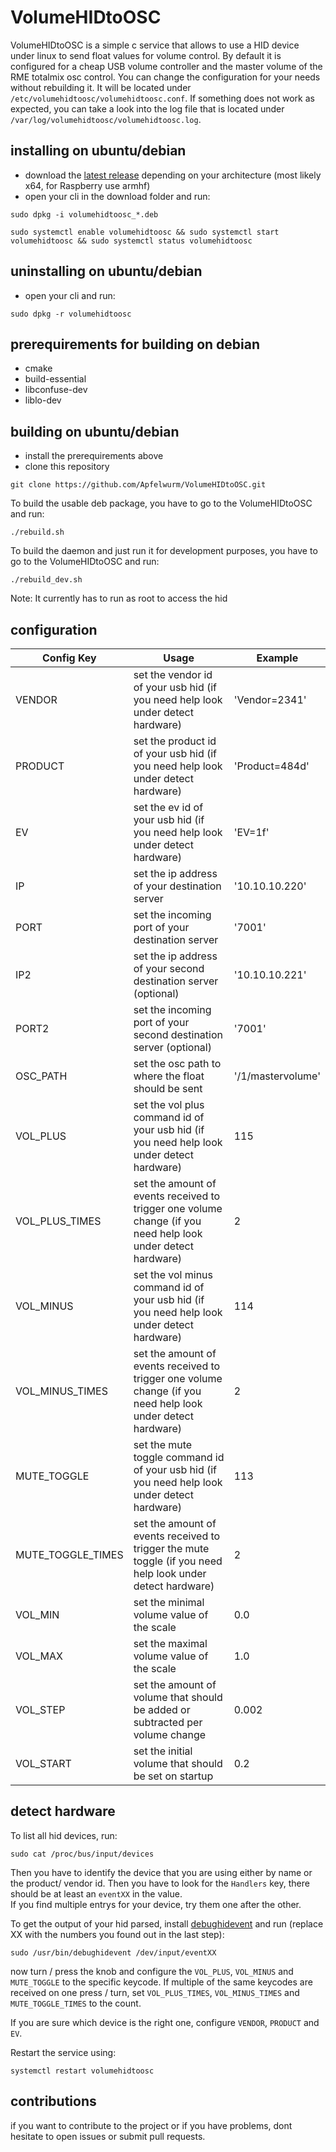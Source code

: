 # VolumeHIDtoOSC

VolumeHIDtoOSC is a simple c service that allows to use a HID device under linux to send float values for volume control. By default it is configured for a cheap USB volume controller and the master volume of the RME totalmix osc control. You can change the configuration for your needs without rebuilding it. It will be located under ``/etc/volumehidtoosc/volumehidtoosc.conf``. If something does not work as expected, you can take a look into the log file that is located under ``/var/log/volumehidtoosc/volumehidtoosc.log``.

## installing on ubuntu/debian

* download the [latest release](https://github.com/Apfelwurm/VolumeHIDtoOSC/releases) depending on your architecture (most likely x64, for Raspberry use armhf)
* open your cli in the download folder and run:
```
sudo dpkg -i volumehidtoosc_*.deb
```
```
sudo systemctl enable volumehidtoosc && sudo systemctl start volumehidtoosc && sudo systemctl status volumehidtoosc
```
## uninstalling on ubuntu/debian

* open your cli and run:
```
sudo dpkg -r volumehidtoosc
```
## prerequirements for building on debian

* cmake
* build-essential
* libconfuse-dev
* liblo-dev

## building on ubuntu/debian

* install the prerequirements above
* clone this repository
```
git clone https://github.com/Apfelwurm/VolumeHIDtoOSC.git
```

To build the usable deb package, you have to go to the VolumeHIDtoOSC and run:
```
./rebuild.sh
```

To build the daemon and just run it for development purposes, you have to go to the VolumeHIDtoOSC and run:
```
./rebuild_dev.sh
```
Note: It currently has to run as root to access the hid
## configuration

| Config Key        | Usage                                                                                                         | Example           |
|-------------------|---------------------------------------------------------------------------------------------------------------|-------------------|
| VENDOR            | set the vendor id of your usb hid  (if you need help look under detect hardware)                              | 'Vendor=2341'     |
| PRODUCT           | set the product id of your usb hid  (if you need help look under detect hardware)                             | 'Product=484d'    |
| EV                | set the ev id of your usb hid  (if you need help look under detect hardware)                                  | 'EV=1f'           |
| IP                | set the ip address of your destination server                                                                 | '10.10.10.220'    |
| PORT              | set the incoming port of your destination server                                                              | '7001'            |
| IP2               | set the ip address of your second destination server (optional)                                               | '10.10.10.221'    |
| PORT2             | set the incoming port of your second destination server (optional)                                            | '7001'            |
| OSC_PATH          | set the osc path to where the float should be sent                                                            | '/1/mastervolume' |
| VOL_PLUS          | set the vol plus command id of your usb hid  (if you need help look under detect hardware)                    | 115               |
| VOL_PLUS_TIMES    | set the amount of events received to trigger one volume change  (if you need help look under detect hardware) | 2                 |
| VOL_MINUS         | set the vol minus command id of your usb hid  (if you need help look under detect hardware)                   | 114               |
| VOL_MINUS_TIMES   | set the amount of events received to trigger one volume change  (if you need help look under detect hardware) | 2                 |
| MUTE_TOGGLE       | set the mute toggle command id of your usb hid  (if you need help look under detect hardware)                 | 113               |
| MUTE_TOGGLE_TIMES | set the amount of events received to trigger the mute toggle  (if you need help look under detect hardware)   | 2                 |
| VOL_MIN           | set the minimal volume value of the scale                                                                     | 0.0               |
| VOL_MAX           | set the maximal volume value of the scale                                                                     | 1.0               |
| VOL_STEP          | set the amount of volume that should be added or subtracted per volume change                                 | 0.002             |
| VOL_START         | set the initial volume that should be set on startup                                                          | 0.2               |

## detect hardware

To list all hid devices, run:
```
sudo cat /proc/bus/input/devices
```

Then you have to identify the device that you are using either by name or the product/ vendor id. Then you have to look for the ``Handlers`` key, there should be at least an ``eventXX`` in the value.  
If you find multiple entrys for your device, try them one after the other.

To get the output of your hid parsed, install [debughidevent](https://github.com/Apfelwurm/debughidevent) and run (replace XX with the numbers you found out in the last step):
```
sudo /usr/bin/debughidevent /dev/input/eventXX
```

now turn / press the knob and configure the ``VOL_PLUS``, ``VOL_MINUS`` and ``MUTE_TOGGLE`` to the specific keycode. If multiple of the same keycodes are received on one press / turn, set ``VOL_PLUS_TIMES``, ``VOL_MINUS_TIMES`` and ``MUTE_TOGGLE_TIMES`` to the count.

If you are sure which device is the right one, configure ``VENDOR``, ``PRODUCT`` and ``EV``.

Restart the service using:

```
systemctl restart volumehidtoosc
```

## contributions

if you want to contribute to the project or if you have problems, dont hesitate to open issues or submit pull requests.



